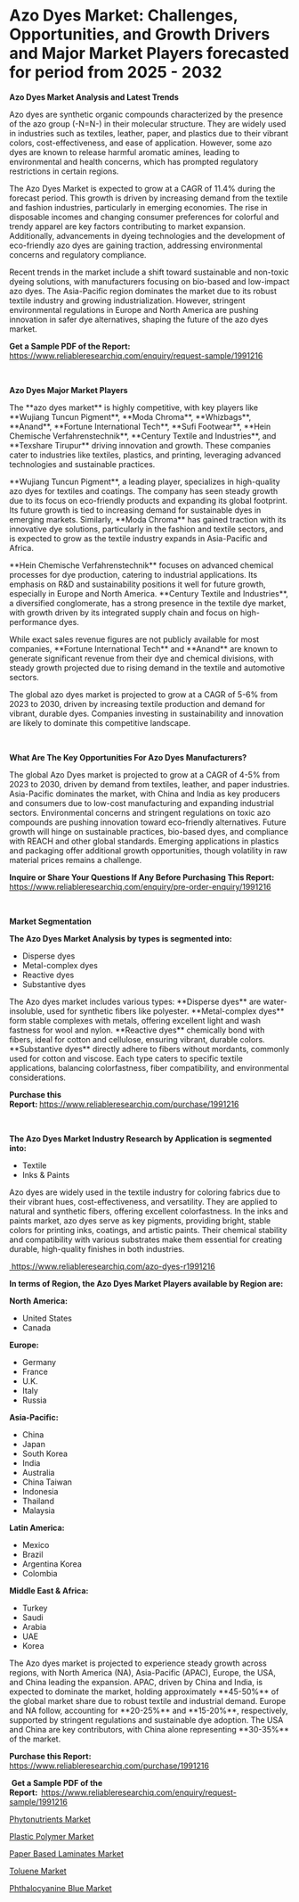 <p><h1>Azo Dyes Market: Challenges, Opportunities, and Growth Drivers and Major Market Players forecasted for period from 2025 - 2032</h1></p><p><strong>Azo Dyes Market Analysis and Latest Trends</strong></p>
<p><p>Azo dyes are synthetic organic compounds characterized by the presence of the azo group (-N=N-) in their molecular structure. They are widely used in industries such as textiles, leather, paper, and plastics due to their vibrant colors, cost-effectiveness, and ease of application. However, some azo dyes are known to release harmful aromatic amines, leading to environmental and health concerns, which has prompted regulatory restrictions in certain regions.</p><p>The Azo Dyes Market is expected to grow at a CAGR of 11.4% during the forecast period. This growth is driven by increasing demand from the textile and fashion industries, particularly in emerging economies. The rise in disposable incomes and changing consumer preferences for colorful and trendy apparel are key factors contributing to market expansion. Additionally, advancements in dyeing technologies and the development of eco-friendly azo dyes are gaining traction, addressing environmental concerns and regulatory compliance.</p><p>Recent trends in the market include a shift toward sustainable and non-toxic dyeing solutions, with manufacturers focusing on bio-based and low-impact azo dyes. The Asia-Pacific region dominates the market due to its robust textile industry and growing industrialization. However, stringent environmental regulations in Europe and North America are pushing innovation in safer dye alternatives, shaping the future of the azo dyes market.</p></p>
<p><strong>Get a Sample PDF of the Report:&nbsp;</strong> <a href="https://www.reliableresearchiq.com/enquiry/request-sample/1991216?utm_campaign=904&utm_medium=2&utm_source=Github&utm_content=ia&utm_term=25012025&utm_id=azo-dyes">https://www.reliableresearchiq.com/enquiry/request-sample/1991216</a></p>
<p>&nbsp;</p>
<p><strong>Azo Dyes Major Market Players</strong></p>
<p><p>The **azo dyes market** is highly competitive, with key players like **Wujiang Tuncun Pigment**, **Moda Chroma**, **Whizbags**, **Anand**, **Fortune International Tech**, **Sufi Footwear**, **Hein Chemische Verfahrenstechnik**, **Century Textile and Industries**, and **Texshare Tirupur** driving innovation and growth. These companies cater to industries like textiles, plastics, and printing, leveraging advanced technologies and sustainable practices.</p><p>**Wujiang Tuncun Pigment**, a leading player, specializes in high-quality azo dyes for textiles and coatings. The company has seen steady growth due to its focus on eco-friendly products and expanding its global footprint. Its future growth is tied to increasing demand for sustainable dyes in emerging markets. Similarly, **Moda Chroma** has gained traction with its innovative dye solutions, particularly in the fashion and textile sectors, and is expected to grow as the textile industry expands in Asia-Pacific and Africa.</p><p>**Hein Chemische Verfahrenstechnik** focuses on advanced chemical processes for dye production, catering to industrial applications. Its emphasis on R&D and sustainability positions it well for future growth, especially in Europe and North America. **Century Textile and Industries**, a diversified conglomerate, has a strong presence in the textile dye market, with growth driven by its integrated supply chain and focus on high-performance dyes.</p><p>While exact sales revenue figures are not publicly available for most companies, **Fortune International Tech** and **Anand** are known to generate significant revenue from their dye and chemical divisions, with steady growth projected due to rising demand in the textile and automotive sectors.</p><p>The global azo dyes market is projected to grow at a CAGR of 5-6% from 2023 to 2030, driven by increasing textile production and demand for vibrant, durable dyes. Companies investing in sustainability and innovation are likely to dominate this competitive landscape.</p></p>
<p>&nbsp;</p>
<p><strong>What Are The Key Opportunities For Azo Dyes Manufacturers?</strong></p>
<p><p>The global Azo Dyes market is projected to grow at a CAGR of 4-5% from 2023 to 2030, driven by demand from textiles, leather, and paper industries. Asia-Pacific dominates the market, with China and India as key producers and consumers due to low-cost manufacturing and expanding industrial sectors. Environmental concerns and stringent regulations on toxic azo compounds are pushing innovation toward eco-friendly alternatives. Future growth will hinge on sustainable practices, bio-based dyes, and compliance with REACH and other global standards. Emerging applications in plastics and packaging offer additional growth opportunities, though volatility in raw material prices remains a challenge.</p></p>
<p><strong>Inquire or Share Your Questions If Any Before Purchasing This Report:</strong> <a href="https://www.reliableresearchiq.com/enquiry/pre-order-enquiry/1991216?utm_campaign=904&utm_medium=2&utm_source=Github&utm_content=ia&utm_term=25012025&utm_id=azo-dyes">https://www.reliableresearchiq.com/enquiry/pre-order-enquiry/1991216</a></p>
<p>&nbsp;</p>
<p><strong>Market Segmentation</strong></p>
<p><strong>The Azo Dyes Market Analysis by types is segmented into:</strong></p>
<p><ul><li>Disperse dyes</li><li>Metal-complex dyes</li><li>Reactive dyes</li><li>Substantive dyes</li></ul></p>
<p><p>The Azo dyes market includes various types: **Disperse dyes** are water-insoluble, used for synthetic fibers like polyester. **Metal-complex dyes** form stable complexes with metals, offering excellent light and wash fastness for wool and nylon. **Reactive dyes** chemically bond with fibers, ideal for cotton and cellulose, ensuring vibrant, durable colors. **Substantive dyes** directly adhere to fibers without mordants, commonly used for cotton and viscose. Each type caters to specific textile applications, balancing colorfastness, fiber compatibility, and environmental considerations.</p></p>
<p><strong>Purchase this Report:&nbsp;</strong><a href="https://www.reliableresearchiq.com/purchase/1991216?utm_campaign=904&utm_medium=2&utm_source=Github&utm_content=ia&utm_term=25012025&utm_id=azo-dyes">https://www.reliableresearchiq.com/purchase/1991216</a></p>
<p>&nbsp;</p>
<p><strong>The Azo Dyes Market Industry Research by Application is segmented into:</strong></p>
<p><ul><li>Textile</li><li>Inks & Paints</li></ul></p>
<p><p>Azo dyes are widely used in the textile industry for coloring fabrics due to their vibrant hues, cost-effectiveness, and versatility. They are applied to natural and synthetic fibers, offering excellent colorfastness. In the inks and paints market, azo dyes serve as key pigments, providing bright, stable colors for printing inks, coatings, and artistic paints. Their chemical stability and compatibility with various substrates make them essential for creating durable, high-quality finishes in both industries.</p></p>
<p><a href="https://www.reliableresearchiq.com/azo-dyes-r1991216?utm_campaign=904&utm_medium=2&utm_source=Github&utm_content=ia&utm_term=25012025&utm_id=azo-dyes">&nbsp;https://www.reliableresearchiq.com/azo-dyes-r1991216</a></p>
<p><strong>In terms of Region, the Azo Dyes Market Players available by Region are:</strong></p>
<p>
    <p> <strong> North America: </strong>
        <ul>
            <li>United States</li>
            <li>Canada</li>
        </ul>
        </p> 
    <p> <strong> Europe: </strong>
        <ul>
            <li>Germany</li>
            <li>France</li>
            <li>U.K.</li>
            <li>Italy</li>
            <li>Russia</li>
        </ul>
        </p> 
    <p> <strong> Asia-Pacific: </strong>
        <ul>
            <li>China</li>
            <li>Japan</li>
            <li>South Korea</li>
            <li>India</li>
            <li>Australia</li>
            <li>China Taiwan</li>
            <li>Indonesia</li>
            <li>Thailand</li>
            <li>Malaysia</li>
        </ul>
        </p> 
    <p> <strong> Latin America: </strong>
        <ul>
            <li>Mexico</li>
            <li>Brazil</li>
            <li>Argentina Korea</li>
            <li>Colombia</li>
        </ul>
        </p> 
    <p> <strong> Middle East & Africa: </strong>
        <ul>
            <li>Turkey</li>
            <li>Saudi</li>
            <li>Arabia</li>
            <li>UAE</li>
            <li>Korea</li>
        </ul>
    </p>
    </p>
<p><p>The Azo dyes market is projected to experience steady growth across regions, with North America (NA), Asia-Pacific (APAC), Europe, the USA, and China leading the expansion. APAC, driven by China and India, is expected to dominate the market, holding approximately **45-50%** of the global market share due to robust textile and industrial demand. Europe and NA follow, accounting for **20-25%** and **15-20%**, respectively, supported by stringent regulations and sustainable dye adoption. The USA and China are key contributors, with China alone representing **30-35%** of the market.</p></p>
<p><strong>Purchase this Report: </strong><a href="https://www.reliableresearchiq.com/purchase/1991216?utm_campaign=904&utm_medium=2&utm_source=Github&utm_content=ia&utm_term=25012025&utm_id=azo-dyes">https://www.reliableresearchiq.com/purchase/1991216</a></p>
<p>&nbsp;<strong>Get a Sample PDF of the Report:&nbsp;&nbsp;</strong><a href="https://www.reliableresearchiq.com/enquiry/request-sample/1991216?utm_campaign=904&utm_medium=2&utm_source=Github&utm_content=ia&utm_term=25012025&utm_id=azo-dyes">https://www.reliableresearchiq.com/enquiry/request-sample/1991216</a></p>
<p><strong></strong></p>
<p><p><a href="https://github.com/chongseney974/Market-Research-Report-List-1/blob/main/phytonutrients-market.md?utm_campaign=904&utm_medium=2&utm_source=Github&utm_content=ia&utm_term=25012025&utm_id=azo-dyes">Phytonutrients Market</a></p><p><a href="https://github.com/lateshab69/Market-Research-Report-List-1/blob/main/plastic-polymer-market.md?utm_campaign=904&utm_medium=2&utm_source=Github&utm_content=ia&utm_term=25012025&utm_id=azo-dyes">Plastic Polymer Market</a></p><p><a href="https://github.com/nathaliehurles7142/Market-Research-Report-List-1/blob/main/paper-based-laminates-market.md?utm_campaign=904&utm_medium=2&utm_source=Github&utm_content=ia&utm_term=25012025&utm_id=azo-dyes">Paper Based Laminates Market</a></p><p><a href="https://github.com/darenph8er/Market-Research-Report-List-1/blob/main/toluene-market.md?utm_campaign=904&utm_medium=2&utm_source=Github&utm_content=ia&utm_term=25012025&utm_id=azo-dyes">Toluene Market</a></p><p><a href="https://github.com/rosalinebhakta48/Market-Research-Report-List-1/blob/main/phthalocyanine-blue-market.md?utm_campaign=904&utm_medium=2&utm_source=Github&utm_content=ia&utm_term=25012025&utm_id=azo-dyes">Phthalocyanine Blue Market</a></p></p>